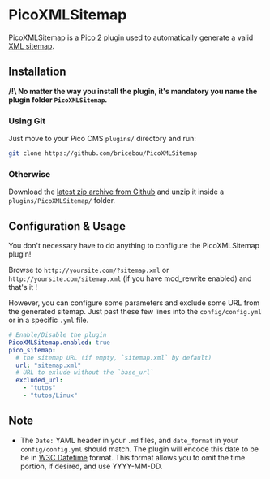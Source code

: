 PicoXMLSitemap
==============

<!--
@author     Brice Boucard
@link       https://github.com/bricebou/PicoXMLSitemap/
@license    MIT License | http://bricebou.mit-license.org/
-->

PicoXMLSitemap is a [Pico 2][1] plugin used to automatically generate a valid [XML sitemap][2].

## Installation

__/!\ No matter the way you install the plugin, it's mandatory you name the plugin folder `PicoXMLSitemap`.__ 

### Using Git

Just move to your Pico CMS `plugins/` directory and run:

```bash
git clone https://github.com/bricebou/PicoXMLSitemap
```

### Otherwise

Download the [latest zip archive from Github](https://github.com/bricebou/PicoXMLSitemap/archive/master.zip) and unzip it inside a `plugins/PicoXMLSitemap/` folder.

## Configuration & Usage

You don't necessary have to do anything to configure the PicoXMLSitemap plugin!

Browse to `http://yoursite.com/?sitemap.xml` or `http://yoursite.com/sitemap.xml` (if you have mod_rewrite enabled) and that's it !

However, you can configure some parameters and exclude some URL from the generated sitemap. Just past these few lines into the `config/config.yml` or in a specific `.yml` file.

```yaml
# Enable/Disable the plugin
PicoXMLSitemap.enabled: true
pico_sitemap:
  # the sitemap URL (if empty, `sitemap.xml` by default)
  url: "sitemap.xml"
  # URL to exlude without the `base_url`
  excluded_url: 
    - "tutos"
    - "tutos/Linux"
```

## Note

* The `Date:` YAML header in your `.md` files, and `date_format` in your `config/config.yml` should match. The plugin will encode this date to be be in [W3C Datetime][3] format. This format allows you to omit the time portion, if desired, and use YYYY-MM-DD.

[1]: http://picocms.org/
[2]: http://www.sitemaps.org/
[3]: http://www.w3.org/TR/NOTE-datetime
